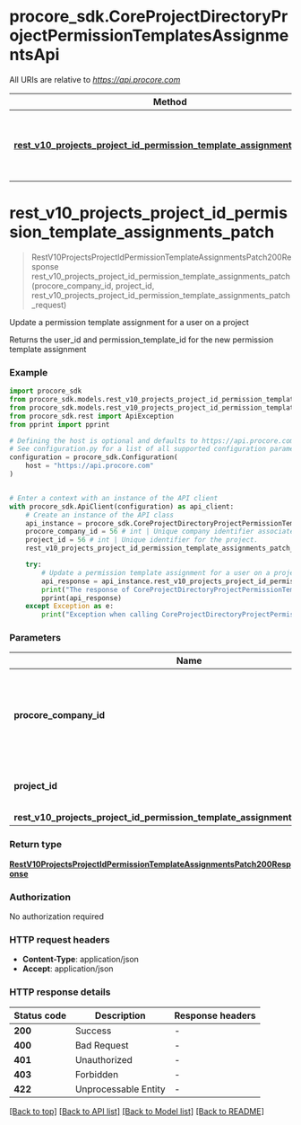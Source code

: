 # procore_sdk.CoreProjectDirectoryProjectPermissionTemplatesAssignmentsApi

All URIs are relative to *https://api.procore.com*

Method | HTTP request | Description
------------- | ------------- | -------------
[**rest_v10_projects_project_id_permission_template_assignments_patch**](CoreProjectDirectoryProjectPermissionTemplatesAssignmentsApi.md#rest_v10_projects_project_id_permission_template_assignments_patch) | **PATCH** /rest/v1.0/projects/{project_id}/permission_template_assignments | Update a permission template assignment for a user on a project


# **rest_v10_projects_project_id_permission_template_assignments_patch**
> RestV10ProjectsProjectIdPermissionTemplateAssignmentsPatch200Response rest_v10_projects_project_id_permission_template_assignments_patch(procore_company_id, project_id, rest_v10_projects_project_id_permission_template_assignments_patch_request)

Update a permission template assignment for a user on a project

Returns the user_id and permission_template_id for the new permission template assignment

### Example


```python
import procore_sdk
from procore_sdk.models.rest_v10_projects_project_id_permission_template_assignments_patch200_response import RestV10ProjectsProjectIdPermissionTemplateAssignmentsPatch200Response
from procore_sdk.models.rest_v10_projects_project_id_permission_template_assignments_patch_request import RestV10ProjectsProjectIdPermissionTemplateAssignmentsPatchRequest
from procore_sdk.rest import ApiException
from pprint import pprint

# Defining the host is optional and defaults to https://api.procore.com
# See configuration.py for a list of all supported configuration parameters.
configuration = procore_sdk.Configuration(
    host = "https://api.procore.com"
)


# Enter a context with an instance of the API client
with procore_sdk.ApiClient(configuration) as api_client:
    # Create an instance of the API class
    api_instance = procore_sdk.CoreProjectDirectoryProjectPermissionTemplatesAssignmentsApi(api_client)
    procore_company_id = 56 # int | Unique company identifier associated with the Procore User Account.
    project_id = 56 # int | Unique identifier for the project.
    rest_v10_projects_project_id_permission_template_assignments_patch_request = procore_sdk.RestV10ProjectsProjectIdPermissionTemplateAssignmentsPatchRequest() # RestV10ProjectsProjectIdPermissionTemplateAssignmentsPatchRequest | 

    try:
        # Update a permission template assignment for a user on a project
        api_response = api_instance.rest_v10_projects_project_id_permission_template_assignments_patch(procore_company_id, project_id, rest_v10_projects_project_id_permission_template_assignments_patch_request)
        print("The response of CoreProjectDirectoryProjectPermissionTemplatesAssignmentsApi->rest_v10_projects_project_id_permission_template_assignments_patch:\n")
        pprint(api_response)
    except Exception as e:
        print("Exception when calling CoreProjectDirectoryProjectPermissionTemplatesAssignmentsApi->rest_v10_projects_project_id_permission_template_assignments_patch: %s\n" % e)
```



### Parameters


Name | Type | Description  | Notes
------------- | ------------- | ------------- | -------------
 **procore_company_id** | **int**| Unique company identifier associated with the Procore User Account. | 
 **project_id** | **int**| Unique identifier for the project. | 
 **rest_v10_projects_project_id_permission_template_assignments_patch_request** | [**RestV10ProjectsProjectIdPermissionTemplateAssignmentsPatchRequest**](RestV10ProjectsProjectIdPermissionTemplateAssignmentsPatchRequest.md)|  | 

### Return type

[**RestV10ProjectsProjectIdPermissionTemplateAssignmentsPatch200Response**](RestV10ProjectsProjectIdPermissionTemplateAssignmentsPatch200Response.md)

### Authorization

No authorization required

### HTTP request headers

 - **Content-Type**: application/json
 - **Accept**: application/json

### HTTP response details

| Status code | Description | Response headers |
|-------------|-------------|------------------|
**200** | Success |  -  |
**400** | Bad Request |  -  |
**401** | Unauthorized |  -  |
**403** | Forbidden |  -  |
**422** | Unprocessable Entity |  -  |

[[Back to top]](#) [[Back to API list]](../README.md#documentation-for-api-endpoints) [[Back to Model list]](../README.md#documentation-for-models) [[Back to README]](../README.md)

